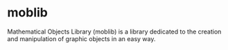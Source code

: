 # moblib
Mathematical Objects Library (moblib) is a library dedicated to the creation and manipulation of graphic objects in an easy way.
